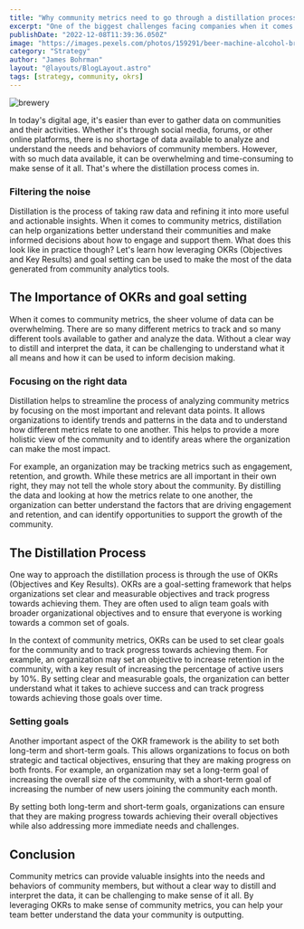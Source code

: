 ```yaml
---
title: "Why community metrics need to go through a distillation process"
excerpt: "One of the biggest challenges facing companies when it comes to community management is the sheer amount of data that is generated by these tools. From social media metrics to website analytics, there is a never-ending stream of information that can be overwhelming for even the most experienced community managers."
publishDate: "2022-12-08T11:39:36.050Z"
image: "https://images.pexels.com/photos/159291/beer-machine-alcohol-brewery-159291.jpeg?auto=compress&cs=tinysrgb&w=1260&h=750&dpr=2"
category: "Strategy"
author: "James Bohrman"
layout: "@layouts/BlogLayout.astro"
tags: [strategy, community, okrs]
---
```


![brewery](https://images.pexels.com/photos/159291/beer-machine-alcohol-brewery-159291.jpeg?auto=compress&cs=tinysrgb&w=1260&h=750&dpr=2)

In today's digital age, it's easier than ever to gather data on communities and their activities. Whether it's through social media, forums, or other online platforms, there is no shortage of data available to analyze and understand the needs and behaviors of community members. However, with so much data available, it can be overwhelming and time-consuming to make sense of it all. That's where the distillation process comes in.

### Filtering the noise

Distillation is the process of taking raw data and refining it into more useful and actionable insights. When it comes to community metrics, distillation can help organizations better understand their communities and make informed decisions about how to engage and support them. What does this look like in practice though? Let's learn how leveraging OKRs (Objectives and Key Results) and goal setting can be used to make the most of the data generated from community analytics tools.

## The Importance of OKRs and goal setting

When it comes to community metrics, the sheer volume of data can be overwhelming. There are so many different metrics to track and so many different tools available to gather and analyze the data. Without a clear way to distill and interpret the data, it can be challenging to understand what it all means and how it can be used to inform decision making.

### Focusing on the right data

Distillation helps to streamline the process of analyzing community metrics by focusing on the most important and relevant data points. It allows organizations to identify trends and patterns in the data and to understand how different metrics relate to one another. This helps to provide a more holistic view of the community and to identify areas where the organization can make the most impact.

For example, an organization may be tracking metrics such as engagement, retention, and growth. While these metrics are all important in their own right, they may not tell the whole story about the community. By distilling the data and looking at how the metrics relate to one another, the organization can better understand the factors that are driving engagement and retention, and can identify opportunities to support the growth of the community.

## The Distillation Process

One way to approach the distillation process is through the use of OKRs (Objectives and Key Results). OKRs are a goal-setting framework that helps organizations set clear and measurable objectives and track progress towards achieving them. They are often used to align team goals with broader organizational objectives and to ensure that everyone is working towards a common set of goals.

In the context of community metrics, OKRs can be used to set clear goals for the community and to track progress towards achieving them. For example, an organization may set an objective to increase retention in the community, with a key result of increasing the percentage of active users by 10%. By setting clear and measurable goals, the organization can better understand what it takes to achieve success and can track progress towards achieving those goals over time.

### Setting goals

Another important aspect of the OKR framework is the ability to set both long-term and short-term goals. This allows organizations to focus on both strategic and tactical objectives, ensuring that they are making progress on both fronts. For example, an organization may set a long-term goal of increasing the overall size of the community, with a short-term goal of increasing the number of new users joining the community each month.

By setting both long-term and short-term goals, organizations can ensure that they are making progress towards achieving their overall objectives while also addressing more immediate needs and challenges.

## Conclusion

Community metrics can provide valuable insights into the needs and behaviors of community members, but without a clear way to distill and interpret the data, it can be challenging to make sense of it all. By leveraging OKRs to make sense of community metrics, you can help your team better understand the data your community is outputting. 